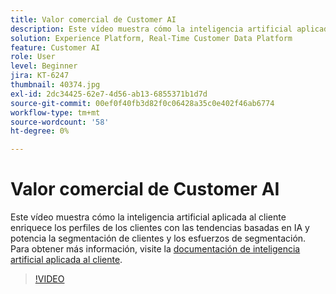 ```yaml
---
title: Valor comercial de Customer AI
description: Este vídeo muestra cómo la inteligencia artificial aplicada al cliente enriquece los perfiles de los clientes con las tendencias basadas en IA y potencia la segmentación de clientes y los esfuerzos de segmentación.
solution: Experience Platform, Real-Time Customer Data Platform
feature: Customer AI
role: User
level: Beginner
jira: KT-6247
thumbnail: 40374.jpg
exl-id: 2dc34425-62e7-4d56-ab13-6855371b1d7d
source-git-commit: 00ef0f40fb3d82f0c06428a35c0e402f46ab6774
workflow-type: tm+mt
source-wordcount: '58'
ht-degree: 0%

---
```


# Valor comercial de Customer AI

Este vídeo muestra cómo la inteligencia artificial aplicada al cliente enriquece los perfiles de los clientes con las tendencias basadas en IA y potencia la segmentación de clientes y los esfuerzos de segmentación. Para obtener más información, visite la [documentación de inteligencia artificial aplicada al cliente](https://experienceleague.adobe.com/docs/experience-platform/intelligent-services/customer-ai/overview.html).

>[!VIDEO](https://video.tv.adobe.com/v/40374?learn=on)

